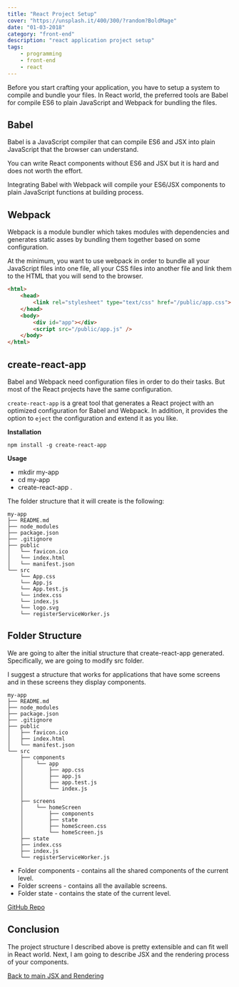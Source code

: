```yaml
---
title: "React Project Setup"
cover: "https://unsplash.it/400/300/?random?BoldMage"
date: "01-03-2018"
category: "front-end"
description: "react application project setup"
tags:
    - programming
    - front-end
    - react
---
```


Before you start crafting your application, you have to setup a system to compile and bundle your files. In React world, the preferred tools are Babel for compile ES6 to plain JavaScript and Webpack for bundling the files.

## Babel

Babel is a JavaScript compiler that can compile ES6 and JSX into plain JavaScript that the browser can understand.

You can write React components without ES6 and JSX but it is hard and does not worth the effort.

Integrating Babel with Webpack will compile your ES6/JSX components to plain JavaScript functions at building process.

## Webpack

Webpack is a module bundler which takes modules with dependencies and generates static asses by bundling them together based on some configuration.

At the minimum, you want to use webpack in order to bundle all your JavaScript files into one file, all your CSS files into another file and link them to the HTML that you will send to the browser.

```html
<html>
    <head>
        <link rel="stylesheet" type="text/css" href="/public/app.css">
    </head>
    <body>
        <div id="app"></div>
        <script src="/public/app.js" />
    </body>
</html>
```

## create-react-app

Babel and Webpack need configuration files in order to do their tasks. But most of the React projects have the same configuration.

`create-react-app` is a great tool that generates a React project with an optimized configuration for Babel and Webpack. In addition, it provides the option to `eject` the configuration and extend it as you like.

**Installation**

`npm install -g create-react-app`

**Usage**

* mkdir my-app
* cd my-app
* create-react-app .

The folder structure that it will create is the following:

```
my-app
├── README.md
├── node_modules
├── package.json
├── .gitignore
├── public
│   └── favicon.ico
│   └── index.html
│   └── manifest.json
└── src
    └── App.css
    └── App.js
    └── App.test.js
    └── index.css
    └── index.js
    └── logo.svg
    └── registerServiceWorker.js
```

## Folder Structure

We are going to alter the initial structure that create-react-app generated. Specifically, we are going to modify src folder.

I suggest a structure that works for applications that have some screens and in these screens they display components.

```
my-app
├── README.md
├── node_modules
├── package.json
├── .gitignore
├── public
│   ├── favicon.ico
│   ├── index.html
│   └── manifest.json
└── src
    ├── components
    │    └── app
    │        ├── app.css
    │        ├── app.js
    │        ├── app.test.js
    │        └── index.js
    │
    ├── screens
    │    └── homeScreen
    │        ├── components
    │        ├── state
    │        ├── homeScreen.css
    │        └── homeScreen.js
    ├── state
    ├── index.css
    ├── index.js
    └── registerServiceWorker.js
```

* Folder components - contains all the shared components of the current level.
* Folder screens - contains all the available screens.
* Folder state - contains the state of the current level.

<a class="btn-flatmaterial" href="https://github.com/sartios/react-app-example/tree/react-project-structure" target="_blank">
  <i class="fab fa-github-alt"></i>
  GitHub Repo
</a>

## Conclusion

The project structure I described above is pretty extensible and can fit well in React world. Next, I am going to describe JSX and the rendering process of your components.

<div class="post-btns-container">
<a class="btn-flatmaterial" href="/react-build-modern-apps">
  <i class="fas fa-angle-left"></i>
  Back to main
</a>
<a class="btn-material next-btn" href="/">
  JSX and Rendering
  <i class="fas fa-angle-right"></i>
</a>
</div>

